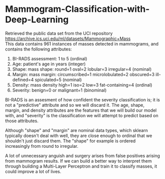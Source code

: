 # Mammogram-Classification-with-Deep-Learning</br>

Retrieved the public data set from the UCI repository https://archive.ics.uci.edu/ml/datasets/Mammographic+Mass </br>
This data contains 961 instances of masses detected in mammograms, and contains the following attributes: </br>

1. BI-RADS assessment: 1 to 5 (ordinal) </br>
2. Age: patient's age in years (integer) </br>
3. Shape: mass shape: round=1 oval=2 lobular=3 irregular=4 (nominal) </br>
4. Margin: mass margin: circumscribed=1 microlobulated=2 obscured=3 ill-defined=4 spiculated=5 (nominal) </br>
5. Density: mass density high=1 iso=2 low=3 fat-containing=4 (ordinal) </br>
6. Severity: benign=0 or malignant=1 (binominal) </br>

BI-RADS is an assesment of how confident the severity classification is; it is not a "predictive" attribute and so we will discard it. The age, shape, margin, and 
density attributes are the features that we will build our model with, and "severity" is the classification we will attempt to predict based on those attributes. </br>

Although "shape" and "margin" are nominal data types, which sklearn typically doesn't deal with well, they are close enough to ordinal that we shouldn't just discard 
them. The "shape" for example is ordered increasingly from round to irregular.</br>

A lot of unnecessary anguish and surgery arises from false positives arising from mammogram results. If we can build a better way to interpret them through building a Multi-Layer Perceptron and train it to classify masses, it could improve a lot of lives.</br>
